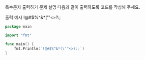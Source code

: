 특수문자 출력하기
문제 설명
다음과 같이 출력하도록 코드를 작성해 주세요.

출력 예시
!@#$%^&*(\'"<>?:;

```go
package main

import "fmt"

func main() {
    fmt.Println(`!@#$%^&*(\'"<>?:;`)
}

```

